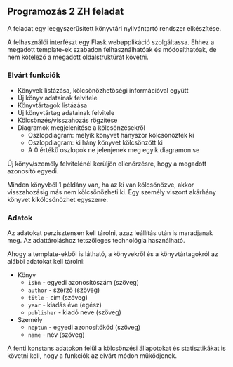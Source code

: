 ## Programozás 2 ZH feladat

A feladat egy leegyszerűsített könyvtári nyilvántartó rendszer elkészítése.

A felhasználói interfészt egy Flask webapplikáció szolgáltassa.
Ehhez a megadott template-ek szabadon felhasználhatóak és módosíthatóak, de nem kötelező a megadott oldalstruktúrát követni.

### Elvárt funkciók

- Könyvek listázása, kölcsönözhetőségi információval együtt
- Új könyv adatainak felvitele
- Könyvtártagok listázása
- Új könyvtártag adatainak felvitele
- Kölcsönzés/visszahozás rögzítése
- Diagramok megjelenítése a kölcsönzésekről
  - Oszlopdiagram: melyik könyvet hányszor kölcsönözték ki
  - Oszlopdiagram: ki hány könyvet kölcsönzött ki
  - A 0 értékű oszlopok ne jelenjenek meg egyik diagramon se

Új könyv/személy felvitelénél kerüljön ellenőrzésre, hogy a megadott azonosító egyedi.

Minden könyvből 1 példány van, ha az ki van kölcsönözve, akkor visszahozásig más nem kölcsönözheti ki.
Egy személy viszont akárhány könyvet kikölcsönözhet egyszerre.

### Adatok

Az adatokat perzisztensen kell tárolni, azaz leállítás után is maradjanak meg.
Az adattároláshoz tetszőleges technológia használható.

Ahogy a template-ekből is látható, a könyvekről és a könyvtártagokról az alábbi adatokat kell tárolni:

- Könyv
  - `isbn` - egyedi azonosítószám (szöveg)
  - `author` - szerző (szöveg)
  - `title` - cím (szöveg)
  - `year` - kiadás éve (egész)
  - `publisher` - kiadó neve (szöveg)
- Személy
  - `neptun` - egyedi azonosítókód (szöveg)
  - `name` - név (szöveg)

A fenti konstans adatokon felül a kölcsönzési állapotokat és statisztikákat is követni kell, hogy a funkciók az elvárt módon működjenek.
